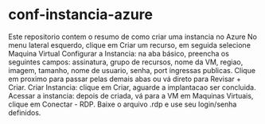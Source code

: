 # conf-instancia-azure
Este repositorio contem o resumo de como criar uma instancia no Azure
No menu lateral esquerdo, clique em Criar um recurso, em seguida selecione Maquina Virtual
Configurar a Instancia: na aba básico, preencha os seguintes campos: assinatura, grupo de recursos, nome da VM, regiao, imagem, tamanho, nome de usuario, senha, port ingressas publicas. Clique em proximo para passar pelas demais abas ou vá direto para Revisar + Criar.
Criar Instancia: clique em Criar, aguarde a implantacao ser concluida.
Acessar a instancia: depois de criada, vá para a VM em Maquinas Virtuais, clique em Conectar - RDP. Baixe o arquivo .rdp e use seu login/senha definidos.
